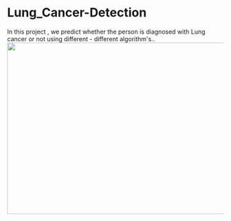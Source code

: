# Lung_Cancer-Detection
In this project , we predict whether the person is diagnosed with Lung cancer or not using different - different algorithm's..
<img align = "center" height = "400" width = "800" src = "https://repository-images.githubusercontent.com/474572546/d2b783f4-a08f-4b2a-b26b-4989404f9304">
